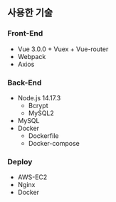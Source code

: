 ## 사용한 기술

### Front-End

- Vue 3.0.0 + Vuex + Vue-router
- Webpack
- Axios

### **Back-End**

- Node.js 14.17.3
    - Bcrypt
    - MySQL2
- MySQL
- Docker
    - Dockerfile
    - Docker-compose

### Deploy

- AWS-EC2
- Nginx
- Docker
